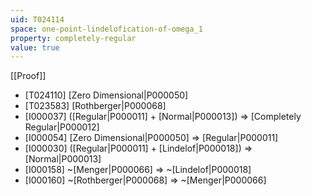 ```yaml
---
uid: T024114
space: one-point-lindelofication-of-omega_1
property: completely-regular
value: true
---
```

[[Proof]]

* [T024110] [Zero Dimensional|P000050]
* [T023583] [Rothberger|P000068]
* [I000037] ([Regular|P000011] + [Normal|P000013]) => [Completely Regular|P000012]
* [I000054] [Zero Dimensional|P000050] => [Regular|P000011]
* [I000030] ([Regular|P000011] + [Lindelof|P000018]) => [Normal|P000013]
* [I000158] ~[Menger|P000066] => ~[Lindelof|P000018]
* [I000160] ~[Rothberger|P000068] => ~[Menger|P000066]

